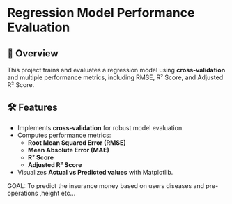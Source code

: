 # Regression Model Performance Evaluation

## 📌 Overview
This project trains and evaluates a regression model using **cross-validation** and multiple performance metrics, including RMSE, R² Score, and Adjusted R² Score.

## 🛠 Features
- Implements **cross-validation** for robust model evaluation.
- Computes performance metrics:  
  - **Root Mean Squared Error (RMSE)**
  - **Mean Absolute Error (MAE)**
  - **R² Score**
  - **Adjusted R² Score**
- Visualizes **Actual vs Predicted values** with Matplotlib.

GOAL: To predict the insurance money based on users diseases and pre-operations ,height etc...